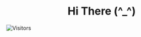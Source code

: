 <div style="text-align:center"><h1> Hi There (^_^)</h1></div>

![Visitors](https://api.visitorbadge.io/api/visitors?path=https%3A%2F%2Fgithub.com%2Fcxuri&countColor=%23263759)